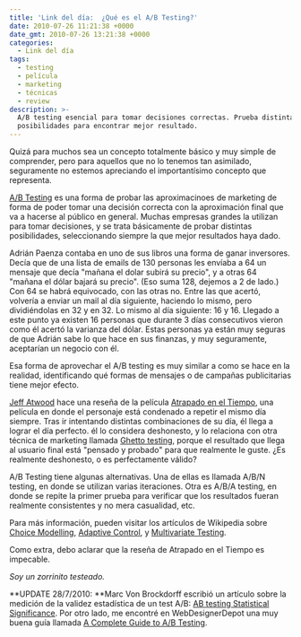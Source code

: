 ```yaml
---
title: 'Link del día:  ¿Qué es el A/B Testing?'
date: 2010-07-26 11:21:38 +0000
date_gmt: 2010-07-26 13:21:38 +0000
categories:
  - Link del día
tags:
  - testing
  - película
  - marketing
  - técnicas
  - review
description: >-
  A/B testing esencial para tomar decisiones correctas. Prueba distintas
  posibilidades para encontrar mejor resultado.
---
```



Quizá para muchos sea un concepto totalmente básico y muy simple de comprender, pero para aquellos que no lo tenemos tan asimilado, seguramente no estemos apreciando el importantísimo concepto que representa.

[A/B Testing](http://en.wikipedia.org/wiki/A/B_testing) es una forma de probar las aproximacinoes de marketing de forma de poder tomar una decisión correcta con la aproximación final que va a hacerse al público en general. Muchas empresas grandes la utilizan para tomar decisiones, y se trata básicamente de probar distintas posibilidades, seleccionando siempre la que mejor resultados haya dado.

Adrián Paenza contaba en uno de sus libros una forma de ganar inversores. Decía que de una lista de emails de 130 personas les envíaba a 64 un mensaje que decía "mañana el dolar subirá su precio", y a otras 64 "mañana el dólar bajará su precio". (Eso suma 128, dejemos a 2 de lado.) Con 64 se habrá equivocado, con las otras no. Entre las que acertó, volvería a enviar un mail al día siguiente, haciendo lo mismo, pero dividiéndolas en 32 y en 32. Lo mismo al día siguiente: 16 y 16. Llegado a este punto ya existen 16 personas que durante 3 días consecutivos vieron como él acertó la varianza del dólar. Estas personas ya están muy seguras de que Adrián sabe lo que hace en sus finanzas, y muy seguramente, aceptarían un negocio con él.

Esa forma de aprovechar el A/B testing es muy similar a como se hace en la realidad, identificando qué formas de mensajes o de campañas publicitarias tiene mejor efecto.

[Jeff Atwood](http://www.codinghorror.com/blog/2010/07/groundhog-day-or-the-problem-with-ab-testing.html) hace una reseña de la película [Atrapado en el Tiempo](http://www.imdb.com/title/tt0107048/), una película en donde el personaje está condenado a repetir el mismo día siempre. Tras ir intentando distintas combinaciones de su día, él llega a lograr el día perfecto. él lo considera deshonesto, y lo relaciona con otra técnica de marketing llamada [Ghetto testing](http://grattisfaction.com/2010/01/how-zynga-does-customer-development-minimum-viable-product/), porque el resultado que llega al usuario final está "pensado y probado" para que realmente le guste.  ¿Es realmente deshonesto, o es perfectamente válido?

A/B Testing tiene algunas alternativas. Una de ellas es llamada A/B/N testing, en donde se utilizan varias iteraciones. Otra es A/B/A testing, en donde se repite la primer prueba para verificar que los resultados fueran realmente consistentes y no mera casualidad, etc.

Para más información, pueden visitar los artículos de Wikipedia sobre [Choice Modelling](http://en.wikipedia.org/wiki/Choice_Modelling), [Adaptive Control](http://en.wikipedia.org/wiki/Adaptive_control), y [Multivariate Testing](http://en.wikipedia.org/wiki/Multivariate_testing).

Como extra, debo aclarar que la reseña de Atrapado en el Tiempo es impecable.

_Soy un zorrinito testeado._

**UPDATE 28/7/2010: **Marc Von Brockdorff escribió un artículo sobre la medición de la validez estadística de un test A/B: [AB testing Statistical Significance](http://www.marcvonbrockdorff.com/testing/ab-testing-statistical-significance/). Por otro lado, me encontré en WebDesignerDepot una muy buena guía llamada [A Complete Guide to A/B Testing](http://www.webdesignerdepot.com/2010/07/a-complete-guide-to-ab-testing/).
